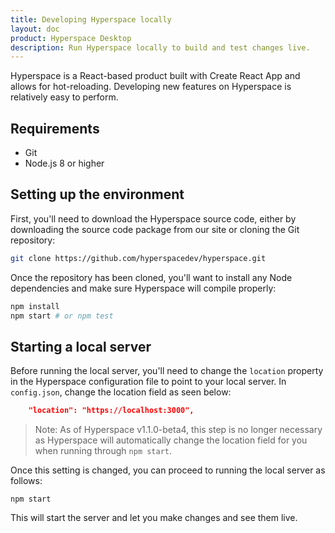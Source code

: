 ```yaml
---
title: Developing Hyperspace locally
layout: doc
product: Hyperspace Desktop
description: Run Hyperspace locally to build and test changes live.
---
```


Hyperspace is a React-based product built with Create React App and allows for hot-reloading. Developing new features on Hyperspace is relatively easy to perform.

## Requirements
- Git
- Node.js 8 or higher

## Setting up the environment

First, you'll need to download the Hyperspace source code, either by downloading the source code package from our site or cloning the Git repository:

```bash
git clone https://github.com/hyperspacedev/hyperspace.git
```

Once the repository has been cloned, you'll want to install any Node dependencies and make sure Hyperspace will compile properly:

```bash
npm install
npm start # or npm test
```

## Starting a local server

Before running the local server, you'll need to change the `location` property in the Hyperspace configuration file to point to your local server. In `config.json`, change the location field as seen below:

```json
    "location": "https://localhost:3000",
```

> Note: As of Hyperspace v1.1.0-beta4, this step is no longer necessary as Hyperspace will automatically change the location field for you when running through `npm start`.

Once this setting is changed, you can proceed to running the local server as follows:

```
npm start
```

This will start the server and let you make changes and see them live.